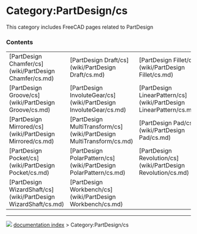 # Category:PartDesign/cs
This category includes FreeCAD pages related to PartDesign

### Contents

|     |     |     |
| --- | --- | --- |
| [PartDesign Chamfer/cs](wiki/PartDesign Chamfer/cs.md) | [PartDesign Draft/cs](wiki/PartDesign Draft/cs.md) | [PartDesign Fillet/cs](wiki/PartDesign Fillet/cs.md) |
| [PartDesign Groove/cs](wiki/PartDesign Groove/cs.md) | [PartDesign InvoluteGear/cs](wiki/PartDesign InvoluteGear/cs.md) | [PartDesign LinearPattern/cs](wiki/PartDesign LinearPattern/cs.md) |
| [PartDesign Mirrored/cs](wiki/PartDesign Mirrored/cs.md) | [PartDesign MultiTransform/cs](wiki/PartDesign MultiTransform/cs.md) | [PartDesign Pad/cs](wiki/PartDesign Pad/cs.md) |
| [PartDesign Pocket/cs](wiki/PartDesign Pocket/cs.md) | [PartDesign PolarPattern/cs](wiki/PartDesign PolarPattern/cs.md) | [PartDesign Revolution/cs](wiki/PartDesign Revolution/cs.md) |
| [PartDesign WizardShaft/cs](wiki/PartDesign WizardShaft/cs.md) | [PartDesign Workbench/cs](wiki/PartDesign Workbench/cs.md) |



---
![](images/Right_arrow.png) [documentation index](../README.md) > Category:PartDesign/cs
